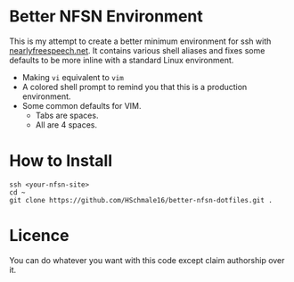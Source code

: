 # Better NFSN Environment
This is my attempt to create a better minimum environment for ssh with
[nearlyfreespeech.net][1]. It contains various shell aliases and fixes some
defaults to be more inline with a standard Linux environment.

* Making `vi` equivalent to `vim`
* A colored shell prompt to remind you that this is a production
  environment.
* Some common defaults for VIM.
    * Tabs are spaces.
    * All are 4 spaces.

# How to Install

    ssh <your-nfsn-site>
    cd ~
    git clone https://github.com/HSchmale16/better-nfsn-dotfiles.git .

# Licence
You can do whatever you want with this code except claim authorship over it.


[1]: http://nearlyfreespeech.net
